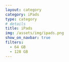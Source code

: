 ```yaml
---
layout: category
category: iPads
type: category
# details
title: iPads
img: /assets/img/ipads.png
show_on_navbar: true
filters:
  - 64 GB
  - 128 GB
---
```


